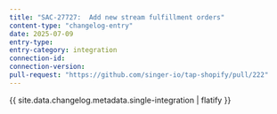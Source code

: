 ```yaml
---
title: "SAC-27727:  Add new stream fulfillment orders"
content-type: "changelog-entry"
date: 2025-07-09
entry-type: 
entry-category: integration
connection-id: 
connection-version: 
pull-request: "https://github.com/singer-io/tap-shopify/pull/222"
---
```

{{ site.data.changelog.metadata.single-integration | flatify }}